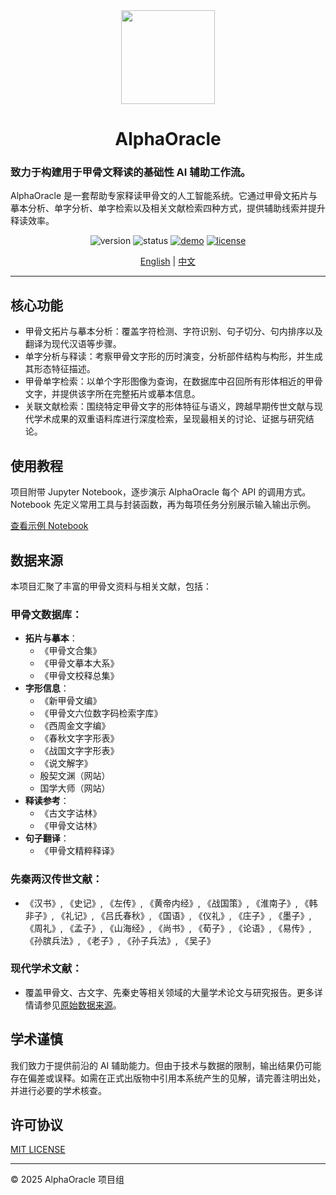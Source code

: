 <div align="center">
  <img src="https://i.postimg.cc/Kvk8mhqT/image-no-bg.png" width="150">
  <h1>AlphaOracle</h1>
</div>

### 致力于构建用于甲骨文释读的基础性 AI 辅助工作流。

AlphaOracle 是一套帮助专家释读甲骨文的人工智能系统。它通过甲骨文拓片与摹本分析、单字分析、单字检索以及相关文献检索四种方式，提供辅助线索并提升释读效率。

<div align="center">

![version](https://img.shields.io/badge/Version-v1.0-007acc)
![status](https://img.shields.io/badge/Status-active-00c853)
[![demo](https://img.shields.io/badge/Demo-available-ff9800)](http://vlrlabmonkey.xyz:8224/)
[![license](https://img.shields.io/badge/License-MIT-green)](LICENSE)

[English](README.md) | [中文](README_zh-CN.md)

</div>

---

## 核心功能

- 甲骨文拓片与摹本分析：覆盖字符检测、字符识别、句子切分、句内排序以及翻译为现代汉语等步骤。
- 单字分析与释读：考察甲骨文字形的历时演变，分析部件结构与构形，并生成其形态特征描述。
- 甲骨单字检索：以单个字形图像为查询，在数据库中召回所有形体相近的甲骨文字，并提供该字所在完整拓片或摹本信息。
- 关联文献检索：围绕特定甲骨文字的形体特征与语义，跨越早期传世文献与现代学术成果的双重语料库进行深度检索，呈现最相关的讨论、证据与研究结论。

## 使用教程

项目附带 Jupyter Notebook，逐步演示 AlphaOracle 每个 API 的调用方式。Notebook 先定义常用工具与封装函数，再为每项任务分别展示输入输出示例。

[查看示例 Notebook](example/demo.ipynb)

## 数据来源

本项目汇聚了丰富的甲骨文资料与相关文献，包括：

### 甲骨文数据库：
- **拓片与摹本**：
  - 《甲骨文合集》
  - 《甲骨文摹本大系》
  - 《甲骨文校释总集》
- **字形信息**：
  - 《新甲骨文编》
  - 《甲骨文六位数字码检索字库》
  - 《西周金文字编》
  - 《春秋文字字形表》
  - 《战国文字字形表》
  - 《说文解字》
  - 殷契文渊（网站）
  - 国学大师（网站）
- **释读参考**：
  - 《古文字诂林》
  - 《甲骨文诂林》
- **句子翻译**：
  - 《甲骨文精粹释译》

### 先秦两汉传世文献：
- 《汉书》, 《史记》, 《左传》, 《黄帝内经》, 《战国策》, 《淮南子》, 《韩非子》, 《礼记》, 《吕氏春秋》, 《国语》, 《仪礼》, 《庄子》, 《墨子》, 《周礼》, 《孟子》, 《山海经》, 《尚书》, 《荀子》, 《论语》, 《易传》, 《孙膑兵法》, 《老子》, 《孙子兵法》, 《吴子》

### 现代学术文献：
- 覆盖甲骨文、古文字、先秦史等相关领域的大量学术论文与研究报告。更多详情请参见[原始数据来源](http://vlrlabmonkey.xyz:8224/wenxian)。

## 学术谨慎

我们致力于提供前沿的 AI 辅助能力。但由于技术与数据的限制，输出结果仍可能存在偏差或误释。如需在正式出版物中引用本系统产生的见解，请完善注明出处，并进行必要的学术核查。

## 许可协议

[MIT LICENSE](LICENSE)

---

© 2025 AlphaOracle 项目组
